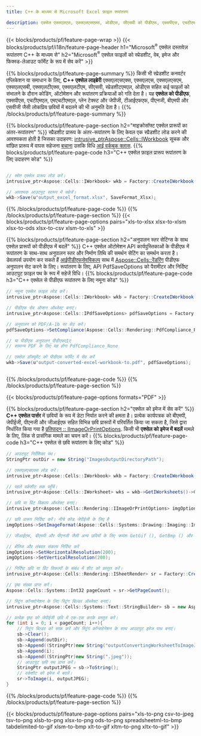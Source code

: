 ```yaml
---
title: C++ के माध्यम से Microsoft Excel फ़ाइल रूपांतरण 

description: एक्सेल एक्सएलएस, एक्सएलएसएक्स, ओडीएस, सीएसवी को पीडीएफ, एक्सपीएस, एचटीएमएल, जेपीईजी और अन्य प्रारूपों में C++ कोड की कुछ पंक्तियों के साथ कनवर्ट करें।
---
```

{{< blocks/products/pf/feature-page-wrap >}}
{{< blocks/products/pf/i18n/feature-page-header h1="Microsoft<sup>&reg;</sup> एक्सेल दस्तावेज़ रूपांतरण C++ के माध्यम से" h2="Microsoft<sup>&reg;</sup> एक्सेल फाइलों को स्प्रेडशीट, वेब, इमेज और फिक्स्ड-लेआउट फॉर्मेट के रूप में सेव करें" >}}

{{% blocks/products/pf/feature-page-summary %}}
किसी भी स्प्रेडशीट कनवर्टर एप्लिकेशन या समाधान के लिए, **C++ एक्सेल लाइब्रेरी** एक्सएलएसएक्स, एक्सएलएस, एक्सएलएसएम, एक्सएलएसबी, एक्सएलटीएक्स, एक्सएलटीएम, सीएसवी, स्प्रेडशीटएमएल, ओडीएस सहित कई फाइलों को संभालने के दौरान कोडिंग, ऑटोमेशन और रूपांतरण प्रक्रियाओं को गति देता है। यह **एक्सेल को पीडीएफ**, एक्सपीएस, एचटीएमएल, एमएचटीएमएल, प्लेन टेक्स्ट और जेपीजी, टीआईएफएफ, पीएनजी, बीएमपी और एसवीजी जैसी लोकप्रिय छवियों में बदलने की भी अनुमति देता है।
{{% /blocks/products/pf/feature-page-summary %}}

{{% blocks/products/pf/feature-page-section h2="माइक्रोसॉफ्ट एक्सेल प्रारूपों का अंतर-रूपांतरण" %}}
स्प्रैडशीट प्रारूप के अंतर-रूपांतरण के लिए केवल एक स्प्रैडशीट लोड करने की आवश्यकता होती है जिसका उदाहरण: [ intrusive_ptr<Aspose::Cells::IWorkbook>](https://reference.aspose.com/cells/cpp/class/aspose.cells.i_workbook) सूचक और वांछित प्रारूप में वापस सहेजना [बचाना](https://reference.aspose.com/cells/cpp/class/aspose.cells.i_workbook#a9460f52a2dec8f4bf623a4905167d997) उसकि विधि [आई वर्कबुक क्लास](https://reference.aspose.com/cells/cpp/class/aspose.cells.i_workbook).
{{% blocks/products/pf/feature-page-code h3="C++ एक्सेल फ़ाइल प्रारूप रूपांतरण के लिए उदाहरण कोड" %}}

```cs

// स्रोत एक्सेल प्रारूप लोड करें।
intrusive_ptr<Aspose::Cells::IWorkbook> wkb = Factory::CreateIWorkbook(u"src_excel_file.xls");

// आवश्यक आउटपुट स्वरूप में सहेजें।
wkb->Save(u"output_excel_format.xlsx", SaveFormat_Xlsx);


```
{{% /blocks/products/pf/feature-page-code %}}
{{% /blocks/products/pf/feature-page-section %}}
{{< blocks/products/pf/feature-page-options pairs="xls-to-xlsx xlsx-to-xlsm xlsx-to-ods xlsx-to-csv xlsm-to-xls" >}}


{{% blocks/products/pf/feature-page-section h2="अनुपालन स्तर सेटिंग्स के साथ एक्सेल प्रारूपों को पीडीएफ में बदलें" %}}
C++ एक्सेल ऑटोमेशन API कार्यपुस्तिकाओं के पीडीएफ में रूपांतरण के साथ-साथ अनुपालन स्तर और निर्माण तिथि की समर्थन सेटिंग का समर्थन करता है। डेवलपर्स उपयोग कर सकते हैं [आईपीडीएफसेवविकल्प](https://reference.aspose.com/cells/cpp/class/aspose.cells.i_pdf_save_options) साथ में [Aspose::Cells::रेंडरिंग](https://reference.aspose.com/cells/cpp/namespace/aspose.cells.rendering) पीडीएफ अनुपालन सेट करने के लिए। रूपांतरण के लिए, API PdfSaveOptions को पैरामीटर और निर्दिष्ट आउटपुट फ़ाइल पथ के रूप में सहेजें विधि। 
{{% blocks/products/pf/feature-page-code h3="C++ एक्सेल से पीडीएफ रूपांतरण के लिए नमूना कोड" %}}

```cs
// नमूना एक्सेल फ़ाइल लोड करें।
intrusive_ptr<Aspose::Cells::IWorkbook> wkb = Factory::CreateIWorkbook(u"sample-convert-excel-to.pdf");

// पीडीएफ सेव ऑप्शन ऑब्जेक्ट बनाएं।
intrusive_ptr<Aspose::Cells::IPdfSaveOptions> pdfSaveOptions = Factory::CreateIPdfSaveOptions();

// अनुपालन को PDF/A-1b पर सेट करें।
pdfSaveOptions->SetCompliance(Aspose::Cells::Rendering::PdfCompliance_PdfA1b);

// या पीडीएफ अनुपालन_पीडीएफए1ए 
// सामान्य PDF के लिए यह होगा PdfCompliance_None

// एक्सेल डॉक्यूमेंट को पीडीएफ फॉर्मेट में सेव करें
wkb->Save(u"output-converted-excel-workbook-to.pdf", pdfSaveOptions);



```
{{% /blocks/products/pf/feature-page-code %}}
{{% /blocks/products/pf/feature-page-section %}}

{{< blocks/products/pf/feature-page-options formats="PDF" >}}

{{% blocks/products/pf/feature-page-section h2="एक्सेल को इमेज में सेव करें" %}}
**C++ एक्सेल पार्सर** में छवियों के रूप में डेटा निर्यात करने की क्षमता है। प्रत्येक कार्यपत्रक को बीएमपी, जेपीईजी, पीएनजी और जीआईएफ सहित विभिन्न छवि प्रारूपों में परिवर्तित किया जा सकता है, जिसे द्वारा निर्धारित किया गया है [प्रतिपादन :: IImageOrPrintOptions](https://reference.aspose.com/cells/cpp/class/aspose.cells.rendering.i_image_or_print_options). किसी भी **एक्सेल को इमेज में बदलें** मामले के लिए, लिंक से प्रासंगिक मामले का चयन करें।
{{% blocks/products/pf/feature-page-code h3="C++ एक्सेल से छवि रूपांतरण के लिए कोड" %}}

```cs
// आउटपुट निर्देशिका पथ।
StringPtr outDir = new String("ImagesOutputDirectoryPath");

// एक्सएलएसएक्स लोड करें।
intrusive_ptr<Aspose::Cells::IWorkbook> wkb = Factory::CreateIWorkbook(u"source-excel-file.xlsx");

// पहले वर्कशीट तक पहुँचें।
intrusive_ptr<Aspose::Cells::IWorksheet> wks = wkb->GetIWorksheets()->GetObjectByIndex(0);

// छवि या प्रिंट विकल्प ऑब्जेक्ट बनाएं।
intrusive_ptr<Aspose::Cells::Rendering::IImageOrPrintOptions> imgOptions = Factory::CreateIImageOrPrintOptions();

// छवि प्रारूप निर्दिष्ट करें। नीचे कोड जेपीईजी के लिए है
imgOptions->SetImageFormat(Aspose::Cells::Systems::Drawing::Imaging::ImageFormat::GetJpeg());

// जीआईएफ, बीएमपी और पीएनजी जैसी अन्य छवियों के लिए क्रमशः GetGif (), GetBmp () और GetPng () का उपयोग कर सकते हैं 

// क्षैतिज और लंबवत संकल्प निर्दिष्ट करें
imgOptions->SetHorizontalResolution(200);
imgOptions->SetVerticalResolution(200);

// निर्दिष्ट छवि या प्रिंट विकल्पों के संबंध में शीट को प्रस्तुत करें।
intrusive_ptr<Aspose::Cells::Rendering::ISheetRender> sr = Factory::CreateISheetRender(wks, imgOptions);

// पृष्ठ संख्या प्राप्त करें।
Aspose::Cells::Systems::Int32 pageCount = sr->GetPageCount();

// स्ट्रिंग कॉन्सटेनेशन के लिए स्ट्रिंग बिल्डर ऑब्जेक्ट बनाएं।
intrusive_ptr<Aspose::Cells::Systems::Text::StringBuilder> sb = new Aspose::Cells::Systems::Text::StringBuilder();

// प्रत्येक पृष्ठ को जेपीईजी छवि में एक-एक करके प्रस्तुत करें।
for (int i = 0; i < pageCount; i++){
	// स्ट्रिंग बिल्डर को साफ़ करें और स्ट्रिंग कॉन्सटेनेशन के साथ आउटपुट इमेज पाथ बनाएं।
	sb->Clear();
	sb->Append(outDir);
	sb->Append((StringPtr)new String("outputConvertingWorksheetToImageJPEG_"));
	sb->Append(i);
	sb->Append((StringPtr)new String(".jpeg"));
	// आउटपुट छवि पथ प्राप्त करें।
	StringPtr outputJPEG = sb->ToString();
	// वर्कशीट को इमेज में बदलें।
	sr->ToImage(i, outputJPEG);
}

```
{{% /blocks/products/pf/feature-page-code %}}
{{% /blocks/products/pf/feature-page-section %}}

{{< blocks/products/pf/feature-page-options pairs="xls-to-png csv-to-jpeg tsv-to-png xlsb-to-png xlsx-to-png ods-to-png spreadsheetml-to-bmp tabdelimited-to-gif xlsm-to-bmp xlt-to-gif xltm-to-png xltx-to-gif" >}}
